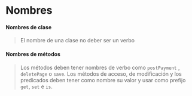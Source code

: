 # Nombres

#### Nombres de clase

> El nombre de una clase no deber ser un verbo

#### Nombres de métodos

> Los métodos deben tener nombres de verbo como `postPayment` , `deletePage` o `save`. Los métodos de acceso, de modificación y los predicados deben tener como nombre su valor y usar como prefijo `get`, `set` e `is`.
